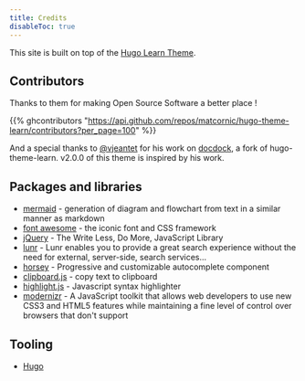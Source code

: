 ```yaml
---
title: Credits
disableToc: true
---
```


This site is built on top of the [Hugo Learn Theme](https://learn.netlify.app/en/).

## Contributors

Thanks to them <i class="fas fa-heart"></i> for making Open Source Software a better place !

{{% ghcontributors "https://api.github.com/repos/matcornic/hugo-theme-learn/contributors?per_page=100" %}}

And a special thanks to [@vjeantet](https://github.com/vjeantet) for his work on [docdock](https://github.com/vjeantet/hugo-theme-docdock), a fork of hugo-theme-learn. v2.0.0 of this theme is inspired by his work.

## Packages and libraries

- [mermaid](https://knsv.github.io/mermaid) - generation of diagram and flowchart from text in a similar manner as markdown
- [font awesome](http://fontawesome.io/) - the iconic font and CSS framework
- [jQuery](https://jquery.com) - The Write Less, Do More, JavaScript Library
- [lunr](https://lunrjs.com) - Lunr enables you to provide a great search experience without the need for external, server-side, search services...
- [horsey](https://bevacqua.github.io/horsey/) - Progressive and customizable autocomplete component
- [clipboard.js](https://zenorocha.github.io/clipboard.js) - copy text to clipboard
- [highlight.js](https://highlightjs.org) - Javascript syntax highlighter
- [modernizr](https://modernizr.com) - A JavaScript toolkit that allows web developers to use new CSS3 and HTML5 features while maintaining a fine level of control over browsers that don't support

## Tooling

- [Hugo](https://gohugo.io/)
